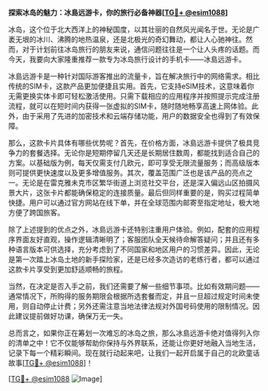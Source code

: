 **探索冰岛的魅力：冰島远游卡，你的旅行必备神器[[TG💪+ @esim1088](https://t.me/s/esim1088)]**

冰岛，这个位于北大西洋上的神秘国度，以其壮丽的自然风光闻名于世。无论是广袤无垠的冰川、沸腾的地热温泉，还是北极光的奇幻舞动，都让人心驰神往。然而，对于计划前往冰岛旅行的朋友来说，通信问题往往是一个让人头疼的话题。而今天，我要向大家隆重推荐一款专为冰岛旅行设计的手机卡——冰島远游卡。

冰島远游卡是一种针对国际游客推出的流量卡，旨在解决旅行中的网络需求。相比传统的SIM卡，这款产品更加便捷且实用。首先，它支持eSIM技术，这意味着你无需更换实体卡即可轻松激活使用。只需下载相应的应用程序并按照提示完成注册流程，就可以在短时间内获得一张虚拟的SIM卡，随时随地畅享高速上网体验。此外，由于采用了先进的加密技术和云端存储功能，用户的数据安全也得到了有效保障。

那么，这款卡片具体有哪些优势呢？首先，在价格方面，冰島远游卡提供了极具竞争力的套餐选择。无论你是短期停留几天还是长期居住数周，都能找到适合自己的方案。以基础版为例，每天仅需支付几欧元，即可享受无限流量服务；而高级版本则可提供更快速度以及更多增值服务。其次，覆盖范围广泛也是该产品的亮点之一。无论是在雷克雅未克市区繁华街道上浏览社交平台，还是深入偏远山区拍摄风景大片，这张卡片都能确保稳定的连接质量。最后但同样重要的是，购买过程简单快捷。用户可以通过官方网站在线下单，并在全球范围内邮寄至指定地址，极大地方便了跨国旅客。

除了上述提到的优点之外，冰島远游卡还特别注重用户体验。例如，配套的应用程序界面友好直观，操作逻辑清晰明了；客服团队全天候待命解答疑问；并且还有多种语言版本可供选择，充分考虑到了不同国家和地区用户的习惯差异。因此，无论是第一次踏上冰岛土地的新手探险家，还是已经多次造访的老练行者，都可以通过这款卡片享受到更加舒适顺畅的旅程。

当然，在决定是否入手之前，我们还需要了解一些细节事项。比如有效期问题——通常情况下，所购得的服务期限会根据所选套餐而定，并且一旦超过规定时间未使用，则自动停止计费；另外还需注意当地法律法规对外国号码使用的限制情况。因此建议提前做好功课，确保万无一失。

总而言之，如果你正在筹划一次难忘的冰岛之旅，那么冰島远游卡绝对值得列入你的清单之中！它不仅能够帮助你保持与外界联系，还能让你更好地融入当地生活，记录下每一个精彩瞬间。现在就行动起来吧，让我们一起开启属于自己的北欧童话故事[[TG💪+ @esim1088](https://t.me/s/esim1088)]！

[[TG💪+ @esim1088](https://t.me/s/esim1088) ![Image](https://i.postimg.cc/4NQfJmqS/Snipaste-2025-05-13-00-14-12.png)]